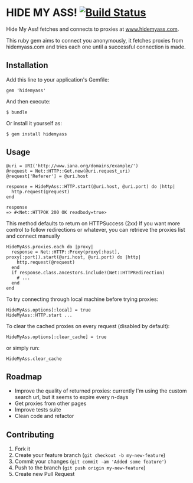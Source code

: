 # HIDE MY ASS! [![Build Status](https://travis-ci.org/jassa/hidemyass.png)](https://travis-ci.org/jassa/hidemyass)

Hide My Ass! fetches and connects to proxies at www.hidemyass.com.

This ruby gem aims to connect you anonymously, it fetches proxies from hidemyass.com and tries each one until a successful connection is made.

## Installation

Add this line to your application's Gemfile:

    gem 'hidemyass'

And then execute:

    $ bundle

Or install it yourself as:

    $ gem install hidemyass

## Usage

    @uri = URI('http://www.iana.org/domains/example/')
    @request = Net::HTTP::Get.new(@uri.request_uri)
    @request['Referer'] = @uri.host
    
    response = HideMyAss::HTTP.start(@uri.host, @uri.port) do |http|
      http.request(@request)
    end
    
    response
    => #<Net::HTTPOK 200 OK readbody=true>
    
This method defaults to return on HTTPSuccess (2xx)
If you want more control to follow redirections or whatever, you can retrieve the proxies list and connect manually

    HideMyAss.proxies.each do |proxy|
      response = Net::HTTP::Proxy(proxy[:host], proxy[:port]).start(@uri.host, @uri.port) do |http|
        http.request(@request)
      end
      if response.class.ancestors.include?(Net::HTTPRedirection)
        # ...
      end
    end
    
To try connecting through local machine before trying proxies:

    HideMyAss.options[:local] = true
    HideMyAss::HTTP.start ...
    
To clear the cached proxies on every request (disabled by default):

    HideMyAss.options[:clear_cache] = true
    
or simply run:

    HideMyAss.clear_cache
    
## Roadmap

* Improve the quality of returned proxies: currently I'm using the custom search url, but it seems to expire every n-days
* Get proxies from other pages
* Improve tests suite
* Clean code and refactor

## Contributing

1. Fork it
2. Create your feature branch (`git checkout -b my-new-feature`)
3. Commit your changes (`git commit -am 'Added some feature'`)
4. Push to the branch (`git push origin my-new-feature`)
5. Create new Pull Request

